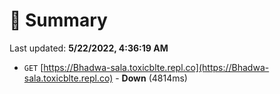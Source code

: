 # 📖 Summary
Last updated: **5/22/2022, 4:36:19 AM**

- `GET` [https://Bhadwa-sala.toxicblte.repl.co](https://Bhadwa-sala.toxicblte.repl.co) - **Down** (4814ms)
